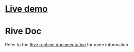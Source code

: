 # **[Live demo](https://guillaumecartoonbase.github.io/Pasqal-Floor_3/)**

# Rive Doc

Refer to the [Rive runtime documentation](https://help.rive.app/runtimes/overview) for more information.
